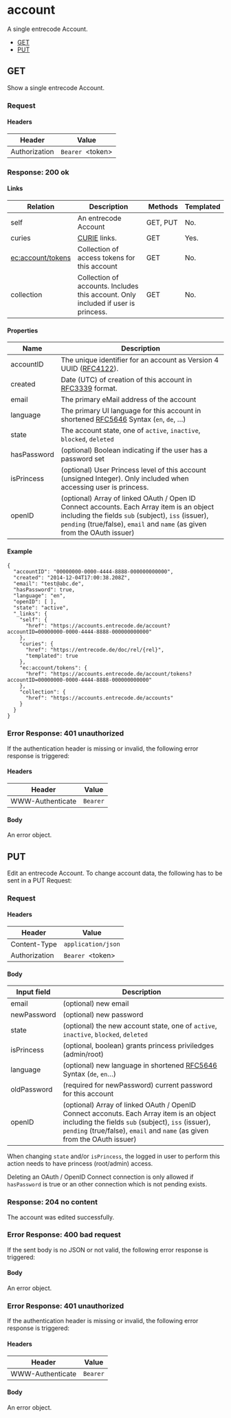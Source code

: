 # account 
A single entrecode Account.

* [GET](#get)   
* [PUT](#post)

## GET
Show a single entrecode Account.

### Request

#### Headers
|Header|Value|
|------|-----|
|Authorization|`Bearer `\<token\>|

### Response: 200 ok

#### Links
| Relation     | Description     | Methods     | Templated     |
|--------------|-----------------|-------------|---------------|
|self          |An entrecode Account|GET, PUT  |No.            |
|curies        |[CURIE](http://www.w3.org/TR/curie/) links. | GET | Yes.|
|[ec:account/tokens](https://entrecode.de/doc/rel/account/tokens)|Collection of access tokens for this account|GET|No.|
|collection    |Collection of accounts. Includes this account. Only included if user is princess.|GET|No.|

#### Properties
| Name         | Description     |
|--------------|-----------------|
|accountID     |The unique identifier for an account as Version 4  UUID ([RFC4122](http://tools.ietf.org/html/rfc4122)).
|created       |Date (UTC) of creation of this account in [RFC3339](https://tools.ietf.org/html/rfc3339) format.
|email         |The primary eMail address of the account
|language      |The primary UI language for this account in shortened [RFC5646](http://tools.ietf.org/html/rfc5646) Syntax (`en`, `de`, …)
|state         |The account state, one of `active`, `inactive`, `blocked`, `deleted`
|hasPassword   |(optional) Boolean indicating if the user has a password set
|isPrincess    |(optional) User Princess level of this account (unsigned Integer). Only included when accessing user is princess.
|openID        |(optional) Array of linked OAuth / Open ID Connect accounts. Each Array item is an object including the fields `sub` (subject), `iss` (issuer), `pending` (true/false), `email` and `name` (as given from the OAuth issuer)

#### Example
```
{
  "accountID": "00000000-0000-4444-8888-000000000000",
  "created": "2014-12-04T17:00:38.208Z",
  "email": "test@abc.de",
  "hasPassword": true,
  "language": "en",
  "openID": [ ],
  "state": "active",
  "_links": {
    "self": {
      "href": "https://accounts.entrecode.de/account?accountID=00000000-0000-4444-8888-000000000000"
    },
    "curies": {
      "href": "https://entrecode.de/doc/rel/{rel}",
      "templated": true
    },
    "ec:account/tokens": {
      "href": "https://accounts.entrecode.de/account/tokens?accountID=00000000-0000-4444-8888-000000000000"
    },
    "collection": {
      "href": "https://accounts.entrecode.de/accounts"
    }
  }
}
```

### Error Response: 401 unauthorized
If the authentication header is missing or invalid, the following error response is triggered:

#### Headers
|Header|Value|
|------|-----|
|WWW-Authenticate|`Bearer`|

#### Body
An error object.



## PUT
Edit an entrecode Account.
To change account data, the following has to be sent in a PUT Request:

### Request

#### Headers
|Header|Value|
|------|-----|
|Content-Type|`application/json`|
|Authorization|`Bearer `\<token\>|

#### Body

|Input field     |Description        |
|----------------|-------------------|
|email           |(optional) new email|
|newPassword     |(optional) new password|
|state           |(optional) the new account state, one of `active`, `inactive`, `blocked`, `deleted`|
|isPrincess|(optional, boolean) grants princess priviledges (admin/root)|
|language        |(optional) new language in shortened [RFC5646](http://tools.ietf.org/html/rfc5646) Syntax (`de`, `en`…)|
|oldPassword     |(required for newPassword) current password for this account|
|openID     |(optional) Array of linked OAuth / OpenID Connect acconuts. Each Array item is an object including the fields `sub` (subject), `iss` (issuer), `pending` (true/false), `email` and `name` (as given from the OAuth issuer)|

When changing `state` and/or `isPrincess`, the logged in user to perform this action needs to have princess (root/admin) access.

Deleting an OAuth / OpenID Connect connection is only allowed if `hasPassword` is true or an other connection which is not pending exists.

### Response: 204 no content

The account was edited successfully.

### Error Response: 400 bad request

If the sent body is no JSON or not valid, the following error response is triggered:

#### Body
An error object.


### Error Response: 401 unauthorized

If the authentication header is missing or invalid, the following error response is triggered:

#### Headers
|Header|Value|
|------|-----|
|WWW-Authenticate|`Bearer`|

#### Body
An error object.